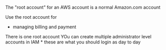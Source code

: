 
The "root account" for an AWS account is a normal Amazon.com account

Use the root account for

* managing billing and payment

There is one root account
YOu can create multiple administrator level accounts in IAM
    * these are what you should login as day to day
